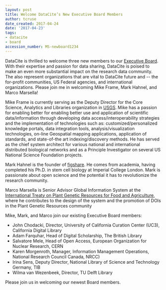 ```yaml
---
layout: post
title: Welcome DataCite’s New Executive Board Members
author: tcruse
date_created: 2017-04-24
date: '2017-04-23'
tags:
- datacite
- board
accession_number: MS-newboard1234
---
```


DataCite is thrilled to welcome three new members to our [Executive Board](https://www.datacite.org/board.html). With their expertise and passion for data sharing, DataCite is poised to make an even more substantial impact on the research data community.  The also represent organizations that are vital to DataCite future and -- the for-profit communities, US Federal agencies, and international organizations.  Please join me in welcoming Mike Frame, Mark Hahnel, and Marco Marsella! 

Mike Frame is currently serving as the Deputy Director for the Core Science, Analytics and Libraries  organization in [USGS](https://www.usgs.gov). Mike has a passion for enabling better for enabling better use and application of scientific data/information through developing data access/interoperability strategies and the implementation of technologies such as: customized/personalized knowledge portals, data integration tools, analysis/visualization technologies, on-line Geospatial mapping applications, application of standards, and state-of-the art indexing/discovery methods. He has served as the chief system architect for various national and international distributed biological networks and as a Principle Investigator on several US National Science Foundation projects.

Mark Hahnel is the founder of [figshare](https://figshare.com). He comes from academia, having completed his Ph.D. in stem cell biology at Imperial College London. Mark is passionate about open science and the potential it has to revolutionize the research community. 

Marco Marsella is Senior Advisor Global Information System at the [International Treaty on Plant Genetic Resources for Food and Agriculture](https://www.fao.org), where he contributes to the design of the system and the promotion of DOIs in the Plant Genetic Resources community

Mike, Mark, and Marco join our existing Executive Board members: 

* John Chodacki, Director, University of California Curation Center (UC3), California Digital Library
* Adam Farquhar, Head of Digital Scholarship, The British Library
* Salvatore Mele, Head of Open Access, European Organization for Nuclear Research, CERN
* Karen Morgenroth, Manager, Information Management Operations, National Research Council Canada, NRCC)
* Irina Sens, Deputy Director, National Library of Science and Technology Germany, TIB
* Wilma van Wezenbeek, Director, TU Delft Library

Please join us in welcoming our newest Board members. 


